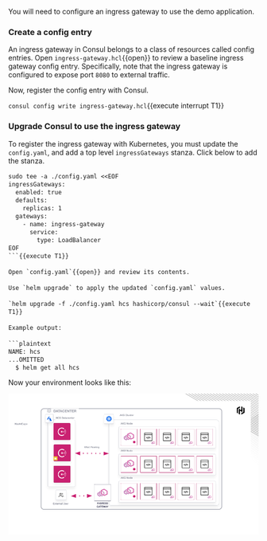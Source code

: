 You will need to configure an ingress gateway to use the demo application.

### Create a config entry

An ingress gateway in Consul belongs to a class of resources called
config entries. Open `ingress-gateway.hcl`{{open}} to review
a baseline ingress gateway config entry. Specifically, note
that the ingress gateway is configured to expose port `8080` to external
traffic.

Now, register the config entry with Consul.

`consul config write ingress-gateway.hcl`{{execute interrupt T1}}

### Upgrade Consul to use the ingress gateway

To register the ingress gateway with Kubernetes, you must
update the `config.yaml`, and add a top level `ingressGateways`
stanza. Click below to add the stanza.

```shell-session
sudo tee -a ./config.yaml <<EOF
ingressGateways:
  enabled: true
  defaults:
    replicas: 1
  gateways:
    - name: ingress-gateway
      service:
        type: LoadBalancer
EOF
```{{execute T1}}

Open `config.yaml`{{open}} and review its contents.

Use `helm upgrade` to apply the updated `config.yaml` values.

`helm upgrade -f ./config.yaml hcs hashicorp/consul --wait`{{execute T1}}

Example output:

```plaintext
NAME: hcs
...OMITTED
  $ helm get all hcs
```

Now your environment looks like this:

![Ingress Gateway](./assets/ingress_gateway.png)
